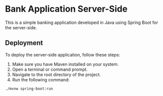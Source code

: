 # Bank Application Server-Side

This is a simple banking application developed in Java using Spring Boot for the server-side.

## Deployment

To deploy the server-side application, follow these steps:

1. Make sure you have Maven installed on your system.
2. Open a terminal or command prompt.
3. Navigate to the root directory of the project.
4. Run the following command:

```bash
./mvnw spring-boot:run

